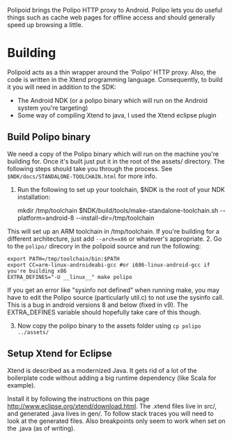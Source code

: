 Polipoid brings the Polipo HTTP proxy to Android. Polipo lets you do useful things such as cache web pages for offline access and should generally speed up browsing a little.

Building
========

Polipoid acts as a thin wrapper around the 'Polipo' HTTP proxy. Also, the code is written in the Xtend programming language. Consequently, to build it you will need in addition to the SDK:

  - The Android NDK (or a polipo binary which will run on the Android system you're targeting)
  - Some way of compiling Xtend to java, I used the Xtend eclipse plugin

Build Polipo binary
-------------------

We need a copy of the Polipo binary which will run on the machine you're building for. Once it's built just put it in the root of the assets/ directory. The following steps should take you through the process. See `$NDK/docs/STANDALONE-TOOLCHAIN.html` for more info.

1. Run the following to set up your toolchain, $NDK is the root of your NDK installation:

    mkdir /tmp/toolchain
    $NDK/build/tools/make-standalone-toolchain.sh --platform=android-8 --install-dir=/tmp/toolchain

This will set up an ARM toolchain in /tmp/toolchain. If you're building for a different architecture, just add `--arch=x86` or whatever's appropriate.
2. Go to the `polipo/` direcory in the polipoid source and run the following:

    export PATH=/tmp/toolchain/bin:$PATH
    export CC=arm-linux-androideabi-gcc #or i686-linux-android-gcc if you're building x86
    EXTRA_DEFINES="-U __linux__" make polipo

If you get an error like "sysinfo not defined" when running make, you may have to edit the Polipo source (particularly util.c) to not use the sysinfo call. This is a bug in android versions 8 and below (fixed in v9). The EXTRA_DEFINES variable should hopefully take care of this though.

3. Now copy the polipo binary to the assets folder using `cp polipo ../assets/`

Setup Xtend for Eclipse
-----------------------

Xtend is described as a modernized Java. It gets rid of a lot of the boilerplate code without adding a big runtime dependency (like Scala for example).

Install it by following the instructions on this page http://www.eclipse.org/xtend/download.html. The .xtend files live in src/, and generated .java lives in gen/. To follow stack traces you will need to look at the generated files. Also breakpoints only seem to work when set on the .java (as of writing).
